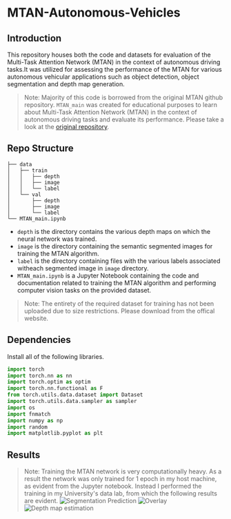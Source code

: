# MTAN-Autonomous-Vehicles
## Introduction
This repository houses both the code and datasets for evaluation of the Multi-Task Attention Network (MTAN) in the context of autonomous driving tasks.It was utilized for assessing the performance of the MTAN for various autonomous vehicular applications such as object detection, object segmentation and depth map generation.

> Note: Majority of this code is borrowed from the original MTAN github repository. `MTAN_main` was created for educational purposes to learn about Multi-Task Attention Network (MTAN) in the context of autonomous driving tasks and evaluate its performance. Please take a look at the [original repository](https://github.com/lorenmt/mtan).

## Repo Structure
```
├── data
│   ├── train
│   │   ├── depth
│   │   ├── image
│   │   └── label
│   └── val
│       ├── depth
│       ├── image
│       └── label
└── MTAN_main.ipynb

```
- `depth` is the directory contains the various depth maps on which the neural network was trained.
- `image` is the directory containing the semantic segmented images for training the MTAN algorithm.
- `label` is the directory containing files with the various labels associated witheach segmented image in `image` directory. 
- `MTAN_main.ipynb` is a Jupyter Notebook containing the code and documentation related to training the MTAN algorithm and performing computer vision tasks on the provided dataset.
> Note: The entirety of the required dataset for training has not been uploaded due to size restrictions. Please download from the offical website.

## Dependencies
Install all of the following libraries. 
```py
import torch
import torch.nn as nn
import torch.optim as optim
import torch.nn.functional as F
from torch.utils.data.dataset import Dataset
import torch.utils.data.sampler as sampler
import os
import fnmatch
import numpy as np
import random
import matplotlib.pyplot as plt
```

## Results
> Note: Training the MTAN network is very computationally heavy. As a result the network was only trained for 1 epoch in my host machine, as evident from the Jupyter notebook. Instead I performed the training in my University's data lab, from which the following results are evident.
![Segmentation Prediction](https://github.com/dawn-mathew/MTAN-Autonomous-Vehicles/assets/150279674/81f0ef63-9722-4e67-92ac-fe12d9ad1c9e)
![Overlay](https://github.com/dawn-mathew/MTAN-Autonomous-Vehicles/assets/150279674/731c65fa-7046-4718-96d2-dc72ddf630d5)
![Depth map estimation](https://github.com/dawn-mathew/MTAN-Autonomous-Vehicles/assets/150279674/3df0f1b7-5283-4735-a89a-97eb4da1adcb)



